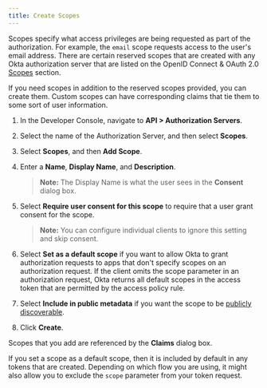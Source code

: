 ```yaml
---
title: Create Scopes
---
```


Scopes specify what access privileges are being requested as part of the authorization. For example, the `email` scope requests access to the user's email address. There are certain reserved scopes that are created with any Okta authorization server that are listed on the OpenID Connect & OAuth 2.0 [Scopes](/docs/reference/api/oidc/#scopes) section.

If you need scopes in addition to the reserved scopes provided, you can create them. Custom scopes can have corresponding claims that tie them to some sort of user information.

1. In the Developer Console, navigate to **API > Authorization Servers**.
2. Select the name of the Authorization Server, and then select **Scopes**.
3. Select **Scopes**, and then **Add Scope**.
4. Enter a **Name**, **Display Name**, and **Description**.

    > **Note:** The Display Name is what the user sees in the **Consent** dialog box.

5. Select **Require user consent for this scope** to require that a user grant consent for the scope.

    > **Note:** You can configure individual clients to ignore this setting and skip consent.

6. Select **Set as a default scope** if you want to allow Okta to grant authorization requests to apps that don't specify scopes on an authorization request. If the client omits the scope parameter in an authorization request, Okta returns all default scopes in the access token that are permitted by the access policy rule.
7. Select **Include in public metadata** if you want the scope to be [publicly discoverable](/docs/reference/api/oidc/#well-known-oauth-authorization-server).
8. Click **Create**.

Scopes that you add are referenced by the <GuideLink link="../create-claims">**Claims** dialog box</GuideLink>.

If you set a scope as a default scope, then it is included by default in any tokens that are created. Depending on which flow you are using, it might also allow you to exclude the `scope` parameter from your token request.

<NextSectionLink/>
